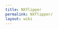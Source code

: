 ```yaml
---
title: NXflipper
permalink: NXflipper/
layout: wiki
---
```


<nxformat file="NXflipper.xml"></nxformat>
